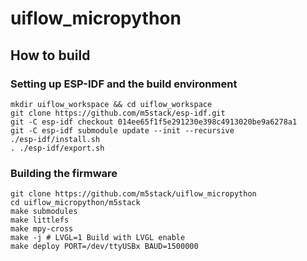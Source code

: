 # uiflow_micropython

## How to build
### Setting up ESP-IDF and the build environment
```shell
mkdir uiflow_workspace && cd uiflow_workspace
git clone https://github.com/m5stack/esp-idf.git
git -C esp-idf checkout 014ee65f1f5e291230e398c4913020be9a6278a1
git -C esp-idf submodule update --init --recursive
./esp-idf/install.sh
. ./esp-idf/export.sh 
```

### Building the firmware
```shell
git clone https://github.com/m5stack/uiflow_micropython
cd uiflow_micropython/m5stack
make submodules
make littlefs
make mpy-cross
make -j # LVGL=1 Build with LVGL enable
make deploy PORT=/dev/ttyUSBx BAUD=1500000
```
